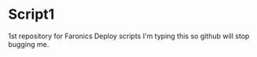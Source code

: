 # Script1
1st repository for Faronics Deploy scripts
I'm typing this so github will stop bugging me. 
